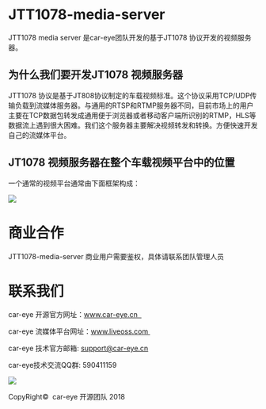 # JTT1078-media-server

JTT1078 media server 是car-eye团队开发的基于JT1078 协议开发的视频服务器。

## 为什么我们要开发JT1078 视频服务器

JTT1078 协议是基于JT808协议制定的车载视频标准。这个协议采用TCP/UDP传输负载到流媒体服务器。与通用的RTSP和RTMP服务器不同，目前市场上的用户主要在TCP数据包转发成通用便于浏览器或者移动客户端所识别的RTMP，HLS等数据流上遇到很大困难。我们这个服务器主要解决视频转发和转换。方便快速开发自己的流媒体平台。

## JT1078 视频服务器在整个车载视频平台中的位置

一个通常的视频平台通常由下面框架构成：

![](https://github.com/Car-eye-team/Car-eye-server/blob/master/car-server/doc/QQ.jpg)    


# 商业合作

JTT1078-media-server 商业用户需要鉴权，具体请联系团队管理人员


# 联系我们   

car-eye 开源官方网址：www.car-eye.cn     

car-eye 流媒体平台网址：www.liveoss.com     

car-eye 技术官方邮箱: support@car-eye.cn   

car-eye技术交流QQ群: 590411159      

![](https://github.com/Car-eye-team/Car-eye-server/blob/master/car-server/doc/QQ.jpg)    

CopyRight©  car-eye 开源团队 2018 


